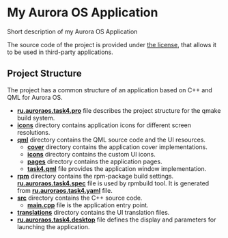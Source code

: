# My Aurora OS Application

Short description of my Aurora OS Application

The source code of the project is provided under
[the license](LICENSE.BSD-3-CLAUSE.md),
that allows it to be used in third-party applications.

## Project Structure

The project has a common structure
of an application based on C++ and QML for Aurora OS.

* **[ru.auroraos.task4.pro](ru.auroraos.task4.pro)** file
  describes the project structure for the qmake build system.
* **[icons](icons)** directory contains application icons for different screen resolutions.
* **[qml](qml)** directory contains the QML source code and the UI resources.
  * **[cover](qml/cover)** directory contains the application cover implementations.
  * **[icons](qml/icons)** directory contains the custom UI icons.
  * **[pages](qml/pages)** directory contains the application pages.
  * **[task4.qml](qml/task4.qml)** file
    provides the application window implementation.
* **[rpm](rpm)** directory contains the rpm-package build settings.
  **[ru.auroraos.task4.spec](rpm/ru.auroraos.task4.spec)** file is used by rpmbuild tool.
  It is generated from **[ru.auroraos.task4.yaml](rpm/ru.auroraos.task4.yaml)** file.
* **[src](src)** directory contains the C++ source code.
  * **[main.cpp](src/main.cpp)** file is the application entry point.
* **[translations](translations)** directory contains the UI translation files.
* **[ru.auroraos.task4.desktop](ru.auroraos.task4.desktop)** file
  defines the display and parameters for launching the application.